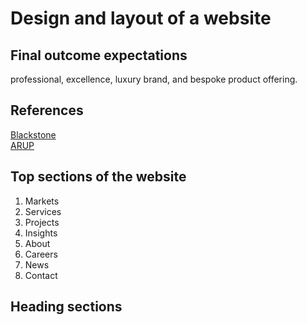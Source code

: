 # Design and layout of a website
## Final outcome expectations
professional, excellence, luxury brand, and bespoke product offering.
## References
[Blackstone](https://www.blackstone.com/) <br>
[ARUP](https://www.arup.com/)
## Top sections of the website
1. Markets
2. Services
3. Projects
4. Insights
5. About
6. Careers
7. News
8. Contact
## Heading sections
